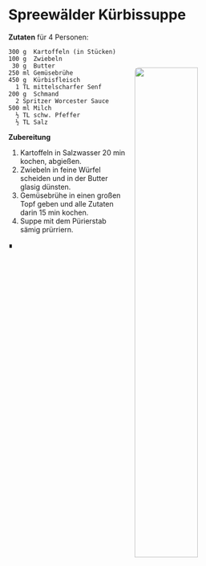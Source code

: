 Spreewälder Kürbissuppe
=======================

**Zutaten** für 4 Personen:

<img align='right' style="margin:5ex 0 1ex 1em;border-radius:8px" width="50%" src="images/Kürbis_vorbereiten_01_trimmed.jpg">

```
300 g  Kartoffeln (in Stücken) 
100 g  Zwiebeln
 30 g  Butter
250 ml Gemüsebrühe
450 g  Kürbisfleisch
  1 TL mittelscharfer Senf
200 g  Schmand
  2 Spritzer Worcester Sauce
500 ml Milch
  ½ TL schw. Pfeffer
  ½ TL Salz
```

**Zubereitung**

1. Kartoffeln in Salzwasser 20 min kochen, abgießen. 
2. Zwiebeln in feine Würfel scheiden und in der Butter glasig dünsten. 
3. Gemüsebrühe in einen großen Topf geben und alle Zutaten darin 15 min kochen.  
4. Suppe mit dem Pürierstab sämig prürriern.  

∎  
